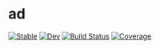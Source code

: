 # ad

[![Stable](https://img.shields.io/badge/docs-stable-blue.svg)](https://YidaiZhang.github.io/ad.jl/stable/)
[![Dev](https://img.shields.io/badge/docs-dev-blue.svg)](https://YidaiZhang.github.io/ad.jl/dev/)
[![Build Status](https://github.com/YidaiZhang/ad.jl/actions/workflows/CI.yml/badge.svg?branch=main)](https://github.com/YidaiZhang/ad.jl/actions/workflows/CI.yml?query=branch%3Amain)
[![Coverage](https://codecov.io/gh/YidaiZhang/ad.jl/branch/main/graph/badge.svg)](https://codecov.io/gh/YidaiZhang/ad.jl)
